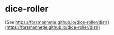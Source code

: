 # dice-roller
[See https://forsmannetje.github.io/dice-roller/dist/](https://forsmannetje.github.io/dice-roller/dist/)